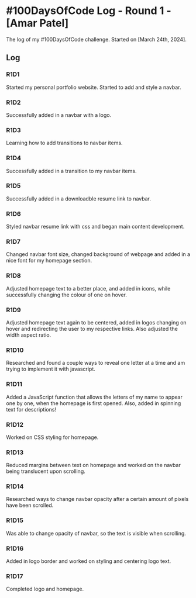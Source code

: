# #100DaysOfCode Log - Round 1 - [Amar Patel]

The log of my #100DaysOfCode challenge. Started on [March 24th, 2024].

## Log

### R1D1 
Started my personal portfolio website. Started to add and style a navbar.
### R1D2
Successfully added in a navbar with a logo. 
### R1D3
Learning how to add transitions to navbar items. 
### R1D4
Successfully added in a transition to my navbar items.
### R1D5
Successfully added in a downloadble resume link to navbar. 
### R1D6
Styled navbar resume link with css and began main content development. 
### R1D7
Changed navbar font size, changed background of webpage and added in a nice font for my homepage section.
### R1D8
Adjusted homepage text to a better place, and added in icons, while successfully changing the colour of one on hover. 
### R1D9
Adjusted homepage text again to be centered, added in logos changing on hover and redirecting the user to my respective links. Also adjusted the width aspect ratio.
### R1D10
Researched and found a couple ways to reveal one letter at a time and am trying to implement it with javascript. 
### R1D11
Added a JavaScript function that allows the letters of my name to appear one by one, when the homepage is first opened. Also, added in spinning text for descriptions!
### R1D12
Worked on CSS styling for homepage.
### R1D13
Reduced margins between text on homepage and worked on the navbar being translucent upon scrolling.
### R1D14
Researched ways to change navbar opacity after a certain amount of pixels have been scrolled.
### R1D15
Was able to change opacity of navbar, so the text is visible when scrolling.
### R1D16
Added in logo border and worked on styling and centering logo text.
### R1D17
Completed logo and homepage.
